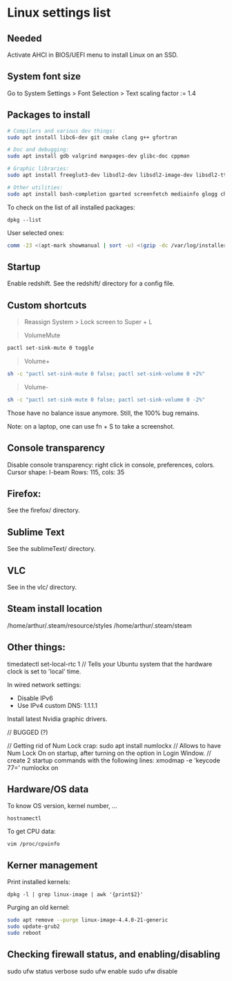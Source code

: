 # Linux settings list


## Needed

Activate AHCI in BIOS/UEFI menu to install Linux on an SSD.


## System font size

Go to System Settings > Font Selection > Text scaling factor := 1.4


## Packages to install

```sh
# Compilers and various dev things:
sudo apt install libc6-dev git cmake clang g++ gfortran

# Doc and debugging:
sudo apt install gdb valgrind manpages-dev glibc-doc cppman

# Graphic libraries:
sudo apt install freeglut3-dev libsdl2-dev libsdl2-image-dev libsdl2-ttf-dev libfreetype6-dev

# Other utilities:
sudo apt install bash-completion gparted screenfetch mediainfo glogg chntpw
```

To check on the list of all installed packages:

``` dpkg --list ```

User selected ones:

```sh
comm -23 <(apt-mark showmanual | sort -u) <(gzip -dc /var/log/installer/initial-status.gz | sed -n 's/^Package: //p' | sort -u)
```

## Startup

Enable redshift. See the redshift/ directory for a config file.


## Custom shortcuts

> Reassign System > Lock screen to Super + L

> VolumeMute

```sh
pactl set-sink-mute 0 toggle
```

> Volume+

```sh
sh -c "pactl set-sink-mute 0 false; pactl set-sink-volume 0 +2%"
```

> Volume-

```sh
sh -c "pactl set-sink-mute 0 false; pactl set-sink-volume 0 -2%"
```

Those have no balance issue anymore. Still, the 100% bug remains.

Note: on a laptop, one can use fn + S to take a screenshot.


## Console transparency

Disable console transparency: right click in console, preferences, colors.
Cursor shape: I-beam
Rows: 115, cols: 35


## Firefox:

See the firefox/ directory.


## Sublime Text

See the sublimeText/ directory.


## VLC

See in the vlc/ directory.


## Steam install location

/home/arthur/.steam/resource/styles
/home/arthur/.steam/steam


## Other things:

timedatectl set-local-rtc 1 // Tells your Ubuntu system that the hardware clock is set to 'local' time.

In wired network settings:
- Disable IPv6
- Use IPv4 custom DNS: 1.1.1.1

Install latest Nvidia graphic drivers.

// BUGGED (?)

// Getting rid of Num Lock crap:
sudo apt install numlockx // Allows to have Num Lock On on startup, after turning on the option in Login Window.
// create 2 startup commands with the following lines:
xmodmap -e 'keycode 77='
numlockx on


## Hardware/OS data

To know OS version, kernel number, ...

``` hostnamectl ```

To get CPU data:

``` vim /proc/cpuinfo ```

## Kerner management

Print installed kernels:

``` dpkg -l | grep linux-image | awk '{print$2}' ```

Purging an old kernel:

```sh
sudo apt remove --purge linux-image-4.4.0-21-generic
sudo update-grub2
sudo reboot
```


## Checking firewall status, and enabling/disabling

sudo ufw status verbose
sudo ufw enable
sudo ufw disable
